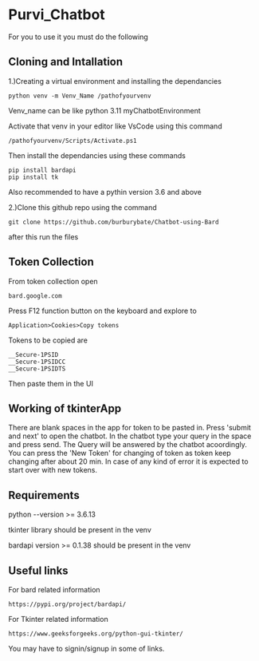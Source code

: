 
# Purvi_Chatbot

For you to use it you must do the following

## Cloning and Intallation

1.)Creating a virtual environment and installing the dependancies 

```
python venv -m Venv_Name /pathofyourvenv
```
Venv_name can be like python 3.11 myChatbotEnvironment

Activate that venv in your editor like VsCode using this command

```
/pathofyourvenv/Scripts/Activate.ps1
```
Then install the dependancies using these commands

```
pip install bardapi
pip install tk
```

Also recommended to have a pythin version 3.6 and above

2.)Clone this github repo using the command

```
git clone https://github.com/burburybate/Chatbot-using-Bard
```

after this run the files 


## Token Collection

From token collection open 

```
bard.google.com
```
Press F12 function button on the keyboard and explore to

```
Application>Cookies>Copy tokens
```

Tokens to be copied are
``` 
__Secure-1PSID
__Secure-1PSIDCC
__Secure-1PSIDTS
```
Then paste them in the UI 

## Working of tkinterApp

There are blank spaces in the app for token to be pasted in. Press 'submit and next' to open the chatbot.
In the chatbot type your query in the space and press send. The Query will be answered by the chatbot acoordingly.
You can press the 'New Token' for changing of token as token keep changing after about 20 min.
In case of any kind of error it is expected to start over with new tokens.

## Requirements
python --version >= 3.6.13

tkinter library should be present in the venv

bardapi version >= 0.1.38 should be present in the venv

## Useful links

For bard related information
```
https://pypi.org/project/bardapi/
```

For Tkinter related information
```
https://www.geeksforgeeks.org/python-gui-tkinter/
```

You may have to signin/signup in some of links.